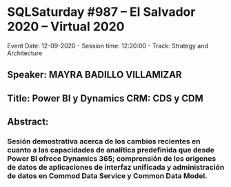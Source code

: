 # SQLSaturday #987 –  El Salvador 2020 – Virtual 2020
Event Date: 12-09-2020 - Session time: 12:20:00 - Track: Strategy and Architecture
## Speaker: MAYRA BADILLO VILLAMIZAR
## Title: Power BI y Dynamics CRM:  CDS y CDM
## Abstract:
### Sesión demostrativa acerca de los cambios recientes en cuanto a las capacidades de analítica predefinida que desde Power BI ofrece Dynamics 365; comprensión de los origenes de datos de aplicaciones de interfaz unificada y administración de datos en Commod Data Service y Common Data Model.

